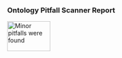 ### Ontology Pitfall Scanner Report
<p>
	<a href="http://oops.linkeddata.es">
	<img src="http://oops.linkeddata.es/resource/image/oops_minor.png"
	alt="Minor pitfalls were found" height="69.6" width="100" /></a>
</p>
